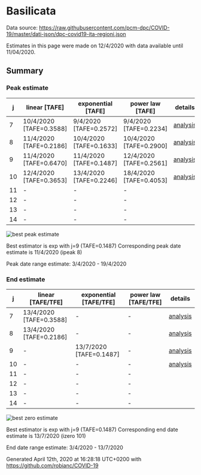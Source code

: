 # Basilicata


Data source: https://raw.githubusercontent.com/pcm-dpc/COVID-19/master/dati-json/dpc-covid19-ita-regioni.json

Estimates in this page were made on 12/4/2020 with data available until 11/04/2020.


## Summary 

### Peak estimate 
|j|linear [TAFE]|exponential [TAFE]|power law [TAFE]|details|
|---|----|-----------|---------|-------|
|7|10/4/2020 [TAFE=0.3588]|9/4/2020 [TAFE=0.2572]|9/4/2020 [TAFE=0.2234]|[analysis](COVID-19_basilicata_j7_2020-04-11.md)|
|8|11/4/2020 [TAFE=0.2186]|10/4/2020 [TAFE=0.1633]|10/4/2020 [TAFE=0.2900]|[analysis](COVID-19_basilicata_j8_2020-04-11.md)|
|9|11/4/2020 [TAFE=0.6470]|11/4/2020 [TAFE=0.1487]|12/4/2020 [TAFE=0.2561]|[analysis](COVID-19_basilicata_j9_2020-04-11.md)|
|10|12/4/2020 [TAFE=0.3653]|13/4/2020 [TAFE=0.2246]|18/4/2020 [TAFE=0.4053]|[analysis](COVID-19_basilicata_j10_2020-04-11.md)|
|11|-|-|-||
|12|-|-|-||
|13|-|-|-||
|14|-|-|-||

![best peak estimate](COVID-19_basilicata_j9_2020-04-11.png)

Best estimator is exp with j=9 (TAFE=0.1487)
Corresponding peak date estimate is 11/4/2020 (ipeak 8)


Peak date range estimate: 3/4/2020 - 19/4/2020

### End estimate 
|j|linear [TAFE/TFE]|exponential [TAFE/TFE]|power law [TAFE/TFE]|details|
|---|----|-----------|---------|-------|
|7|13/4/2020 [TAFE=0.3588]|-|-|[analysis](COVID-19_basilicata_j7_2020-04-11.md)|
|8|13/4/2020 [TAFE=0.2186]|-|-|[analysis](COVID-19_basilicata_j8_2020-04-11.md)|
|9|-|13/7/2020 [TAFE=0.1487]|-|[analysis](COVID-19_basilicata_j9_2020-04-11.md)|
|10|-|-|-|[analysis](COVID-19_basilicata_j10_2020-04-11.md)|
|11|-|-|-||
|12|-|-|-||
|13|-|-|-||
|14|-|-|-||

![best zero estimate](COVID-19_basilicata_j9_2020-04-11.png)

Best estimator is exp with j=9 (TAFE=0.1487)
Corresponding end date estimate is 13/7/2020 (izero 101)


End date range estimate: 3/4/2020 - 13/7/2020

Generated April 12th, 2020 at 16:28:18 UTC+0200 with https://github.com/robianc/COVID-19
